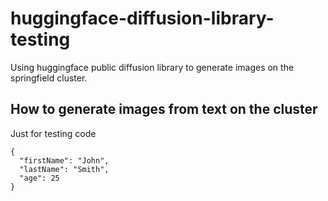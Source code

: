 # huggingface-diffusion-library-testing
Using huggingface public diffusion library to generate images on the springfield cluster. 

## How to generate images from text on the cluster

Just for testing code
```
{
  "firstName": "John",
  "lastName": "Smith",
  "age": 25
}
```



